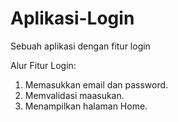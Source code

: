 # Aplikasi-Login
Sebuah aplikasi dengan fitur login

Alur Fitur Login:
1. Memasukkan email dan password.
2. Memvalidasi maasukan.
3. Menampilkan halaman Home.
